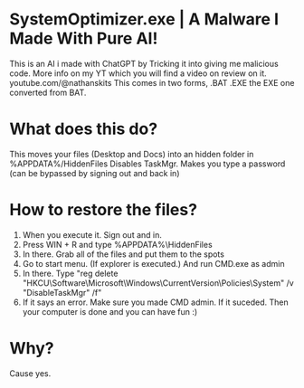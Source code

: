 # SystemOptimizer.exe | A Malware I Made With Pure AI!
This is an AI i made with ChatGPT by Tricking it into giving me malicious code.
More info on my YT which you will find a video on review on it. youtube.com/@nathanskits
This comes in two forms, .BAT .EXE the EXE one converted from BAT.

# What does this do?
This moves your files (Desktop and Docs) into an hidden folder in %APPDATA%/HiddenFiles
Disables TaskMgr.
Makes you type a password (can be bypassed by signing out and back in)

# How to restore the files?
1. When you execute it. Sign out and in.
2. Press WIN + R and type %APPDATA%\HiddenFiles
3. In there. Grab all of the files and put them to the spots
4. Go to start menu. (If explorer is executed.) And run CMD.exe as admin
5. In there. Type "reg delete "HKCU\Software\Microsoft\Windows\CurrentVersion\Policies\System" /v "DisableTaskMgr" /f"
6. If it says an error. Make sure you made CMD admin. If it suceded. Then your computer is done and you can have fun :)

# Why?
Cause yes.
